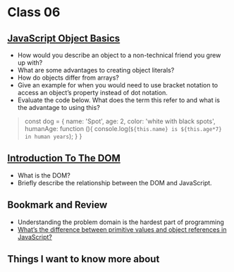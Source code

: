 # Class 06

## [JavaScript Object Basics](https://developer.mozilla.org/en-US/docs/Learn/JavaScript/Objects/Basics)

* How would you describe an object to a non-technical friend you grew up with?
* What are some advantages to creating object literals?
* How do objects differ from arrays?
* Give an example for when you would need to use bracket notation to access an object’s property instead of dot notation.
* Evaluate the code below. What does the term this refer to and what is the advantage to using this?
> const dog = {
>  name: 'Spot',
>  age: 2,
>  color: 'white with black spots',
>  humanAge: function (){
>    console.log(`${this.name} is ${this.age*7} in human years`);
>  }
>}

## [Introduction To The DOM](https://developer.mozilla.org/en-US/docs/Web/API/Document_Object_Model/Introduction)

* What is the DOM?
* Briefly describe the relationship between the DOM and JavaScript.

## Bookmark and Review
* Understanding the problem domain is the hardest part of programming
* [What’s the difference between primitive values and object references in JavaScript?](https://betterprogramming.pub/intermediate-javascript-whats-the-difference-between-primitive-values-and-object-references-e863d70677b)

## Things I want to know more about